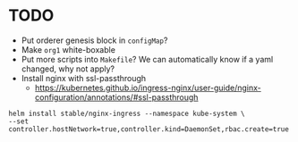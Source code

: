 # TODO
* Put orderer genesis block in `configMap`?
* Make `org1` white-boxable
* Put more scripts into `Makefile`? We can automatically know if a yaml changed, why not apply?
* Install nginx with ssl-passthrough
  * https://kubernetes.github.io/ingress-nginx/user-guide/nginx-configuration/annotations/#ssl-passthrough
```
helm install stable/nginx-ingress --namespace kube-system \
--set controller.hostNetwork=true,controller.kind=DaemonSet,rbac.create=true
```
